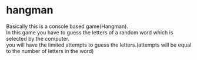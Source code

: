 # hangman
Basically this is a console based game(Hangman).<br>
In this game you have to guess the letters of a random word which is selected by the computer.<br>
you will have the limited attempts to guess the letters.(attempts will be equal to the number of letters in the word)<br>

